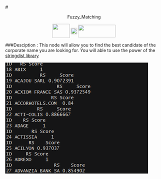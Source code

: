 #<p align="center"> Fuzzy_Matching
</p>

<p align="center">
    <a href="url"><img src= "https://raw.githubusercontent.com/VinceLYO/Geocodage/master/Files/Rlogo.png" align="center" height="45" width="55" ></a>
    <a href="url"><img src= "https://raw.githubusercontent.com/VinceLYO/Geocodage/master/Files/optima.gif" align="center" height="20" width="20" ></a>
    <a href="url"><img src= "https://raw.githubusercontent.com/VinceLYO/Geocodage/master/Files/spss.png"  class="centerImage" align="center" height="40" width="120" ></a>
</p>

###Desciption :
This node will allow you to find the best candidate of the corporate name you are looking for.
You will able to use the power of the [stringdist library](https://cran.r-project.org/web/packages/stringdist/index.html)

![alt tag](https://raw.githubusercontent.com/VinceLYO/Fuzzy_Matching/master/Files/Fuzzy_Capt1.gif)
